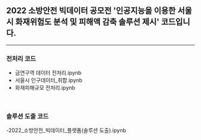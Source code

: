 
## 2022 소방안전 빅데이터 공모전 '인공지능을 이용한 서울시 화재위험도 분석 및 피해액 감축 솔루션 제시' 코드입니다.
--------------------------------------------
### 전처리 코드
- 금연구역 데이터 전처리.ipynb
- 서울시 인구데이터_취합.ipynb
- 화재피해규모 전처리.ipynb

<br/>

### 솔루션 도출 코드
-2022_소방안전_빅데이터_플랫폼(솔루션 도출).ipynb

